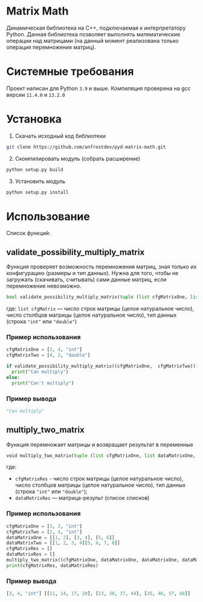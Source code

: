 # Matrix Math
Динамическая библиотека на С++, подключаемая к интерпретатору Python.
Данная библиотека позволяет выполнять математические операции над матрицами (на данный момент реализована только операция перемножения матриц).

# Системные требования
Проект написан для Python `3.9` и выше.
Компиляция проверена на gcc версии `11.4.0` и `13.2.0`

# Установка
1. Скачать исходный код библиотеки
```bash
git clone https://github.com/anfrostdev/pyd-matrix-math.git
```
2. Скомпилировать модуль (собрать расширение)
```bash
python setup.py build
```
3. Установить модуль
```bash
python setup.py install
```

# Использование
Список функций:
## validate_possibility_multiply_matrix
Функция проверяет возможность перемножения матриц, зная только их конфигурацию (размеры и тип данных). Нужна для того, чтобы не загружать (скачивать, считывать) сами данные матриц, если перемножение невозможно.

```python
bool validate_possibility_multiply_matrix(tuple (list cfgMatrixOne, list cfgMatrixTwo))
```
где: `list cfgMatrix` — число строк матрицы (целое натуральное число), число столбцов матрицы (целое натуральное число), тип данных (строка `"int"` или `"double"`)

### Пример использования
```python
cfgMatrixOne = [3, 4, "int"]
cfgMatrixTwo = [4, 2, "double"]

if validate_possibility_multiply_matrix((cfgMatrixOne,  cfgMatrixTwo)):
  print("Can multiply")
else:
  print("Can't multiply")
```

### Пример вывода
```python
"Can multiply"
```

## multiply_two_matrix
Функция перемножает матрицы и возвращает результат в переменные

```python
void multiply_two_matrix(tuple (list cfgMatrixOne, list dataMatrixOne, list cfgMatrixTwo, list dataMatrixTwo, list cfgMatrixRes, list dataMatrixRes) )
```
где:
- `cfgMatrixRes` - число строк матрицы (целое натуральное число), число столбцов матрицы (целое натуральное число), тип данных (строка `"int"` или `"double"`);
- `dataMatrixRes` — матрица-результ (список списков)

### Пример использования
```python
cfgMatrixOne = [3, 2, "int"]
cfgMatrixTwo = [2, 4, "int"]
dataMatrixOne = [[1, 2], [3, 4], [5, 6]]
dataMatrixTwo = [[1, 2, 3, 4][5, 6, 7, 8]]
cfgMatrixRes = []
dataMatrixRes = []
multiply_two_matrix((cfgMatrixOne, dataMatrixOne, dataMatrixOne, dataMatrixTwo, cfgMatrixRes, dataMatrixRes))
print(cfgMatrixRes, dataMatrixRes)
```

### Пример вывода
```python
[3, 4, "int"] [[11, 14, 17, 20], [23, 30, 37, 44], [35, 46, 57, 68]]
```